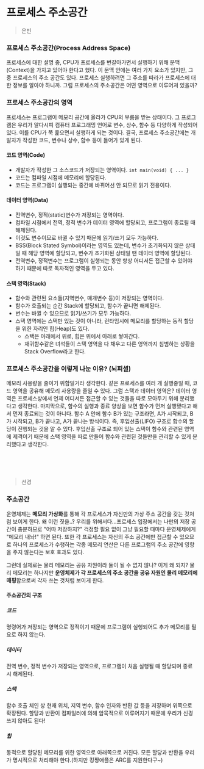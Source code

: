 # 프로세스 주소공간

> 은빈

### 프로세스 주소공간(Process Address Space)

프로세스에 대한 설명 중, CPU가 프로세스를 번갈아가면서 실행하기 위해 문맥(Context)을 가지고 있어야 한다고 했다. 이 문맥 안에는 여러 가지 요소가 있지만, 그 중 프로세스의 주소 공간도 있다. 프로세스 실행하려면 그 주소를 따라가 프로세스에 대한 정보를 알아야 하니까. 그럼 프로세스의 주소공간은 어떤 영역으로 이루어져 있을까?

### 프로세스 주소공간의 영역

프로세스는 프로그램이 메모리 공간에 올라가 CPU의 부름을 받는 상태이다. 그 프로그램은 우리가 알다시피 컴퓨터 프로그래밍 언어로 변수, 상수, 함수 등 다양하게 작성되어 있다. 이를 CPU가 쭉 훑으면서 실행하게 되는 것이다. 결국, 프로세스 주소공간에는 개발자가 작성한 코드, 변수나 상수, 함수 등이 들어가 있게 된다.

#### 코드 영역(Code)

- 개발자가 작성한 그 소스코드가 저장되는 영역이다. `int main(void) { ... }`
- 코드는 컴파일 시점에 메모리에 할당된다.
- 코드는 프로그램이 실행되는 중간에 바뀌어선 안 되므로 읽기 전용이다.

#### 데이터 영역(Data)
- 전역변수, 정적(static)변수가 저장되는 영역이다.
- 컴파일 시점에서 전역, 정적 변수가 데이터 영역에 할당되고, 프로그램이 종료될 때 해제된다.
- 이것도 변수이므로 바뀔 수 있기 때문에 읽기/쓰기 모두 가능하다.
- BSS(Block Stated Symbol)이라는 영역도 있는데, 변수가 초기화되지 않은 상태일 때 해당 영역에 할당되고, 변수가 초기화된 상태일 땐 데이터 영역에 할당된다.
- 전역변수, 정적변수는 프로그램이 실행되는 동안 항상 어디서든 접근할 수 있어야 하기 때문에 따로 독자적인 영역을 두고 있다.

#### 스택 영역(Stack)

- 함수와 관련된 요소들(지역변수, 매개변수 등)이 저장되는 영역이다.
- 함수가 호출되는 순간 Stack에 할당되고, 함수가 끝니면 해제된다.
- 변수는 바뀔 수 있으므로 읽기/쓰기가 모두 가능하다.
- 스택 영역에는 스택만 있는 것이 아니라, 런타임시에 메모리를 할당하는 동적 할당을 위한 자리인 힙(Heap)도 있다.
	- 스택은 아래에서 위로, 힙은 위에서 아래로 쌓여간다.
	- 재귀함수같은 녀석들이 스택 영역을 다 채우고 다른 영역까지 침범하는 상황을 Stack Overflow라고 한다.

### 프로세스 주소공간을 이렇게 나눈 이유? (뇌피셜)

메모리 사용량을 줄이기 위함일거라 생각한다. 같은 프로세스를 여러 개 실행중일 때, 코드 영역을 공유해 메모리 사용량을 줄일 수 있다. 그럼 스택과 데이터 영역은? 데이터 영역은 프로세스상에서 언제 어디서든 접근할 수 있는 것들을 따로 모아두기 위해 분리했다고 생각한다. 마지막으로, 함수의 실행과 종료 양상을 보면 함수가 먼저 실행됐다고 해서 먼저 종료되는 것이 아니다. 함수 A 안에 함수 B가 있는 구조라면, A가 시작되고, B가 시작되고, B가 끝나고, A가 끝나는 방식이다. 즉, 후입선출(LIFO) 구조로 함수의 할당이 진행되는 것을 알 수 있다. 후입선출 구조로 되어 있는 스택이 함수와 관련된 영역에 제격이기 때문에 스택 영역을 따로 만들어 함수와 관련된 것들만을 관리할 수 있게 분리했다고 생각한다. 

<br><br><br>

> 선경

### 주소공간

운영체제는 **메모리 가상화**를 통해 각 프로세스가 자신만의 가상 주소 공간을 갖는 것처럼 보이게 한다. 왜 이런 짓을..? 우리를 위해서다...프로세스 입장에서는 나만의 저장 공간이 충분하므로 "어따 저장하지?" 걱정할 필요 없이 그냥 필요할 때마다 운영체제에게 "메모리 내놔!" 하면 된다. 또한 각 프로세스는 자신의 주소 공간에만 접근할 수 있으므로 하나의 프로세스가 수행하는 각종 메모리 연산은 다른 프로그램의 주소 공간에 영향을 주지 않는다는 보호 효과도 있다.

그런데 실제로는 물리 메모리는 공유 자원이라 둘이 될 수 없지 않나? 이게 왜 되지? 물리 메모리는 하나지만 **운영체제가 각 프로세스의 주소 공간을 공유 자원인 물리 메모리에 매핑**함으로써 각자 쓰는 것처럼 보이게 한다. 

#### 주소공간의 구조
##### 코드
명령어가 저장되는 영역으로 정적이기 때문에 프로그램이 실행되어도 추가 메모리를 필요로 하지 않는다. 

##### 데이터
전역 변수, 정적 변수가 저장되는 영역으로, 프로그램이 처음 실행될 때 할당되며 종료 시 해제된다. 

##### 스택
함수 호출 체인 상 현재 위치, 지역 변수, 함수 인자와 반환 값 등을 저장하며 위쪽으로 확장된다. 할당과 반환이 컴파일러에 의해 암묵적으로 이루어지기 때문에 우리가 신경 쓰지 않아도 된다!

##### 힙
동적으로 할당된 메모리를 위한 영역으로 아래쪽으로 커진다. 모든 할당과 반환을 우리가 명시적으로 처리해야 한다.(하지만 킹짱애플은 ARC를 지원한다구~)